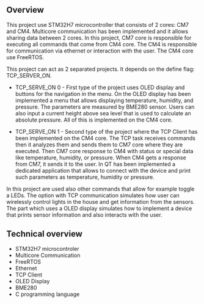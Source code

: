 ## Overview
This project use STM32H7 microcontroller that consists of 2 cores: CM7 and CM4. Multicore communication has been implemented and it allows sharing data between 2 cores.
In this project, CM7 core is responsible for executing all commands that come from CM4 core. The CM4 is responsible for communication via ethernet or interaction with the user. The CM4 core use FreeRTOS.

This project can act as 2 separated projects. It depends on the define flag: TCP_SERVER_ON.

* TCP_SERVE_ON 0 - First type of the project uses OLED display and buttons for the navigation in the menu. On the OLED display has been implemented a menu
that allows displaying temperature, humidity, and pressure. The parameters are measured by BME280 sensor. Users can also input a current height above sea level that
is used to calculate an absolute pressure. All of this is implemented on the CM4 core. 

* TCP_SERVE_ON 1 - Second type of the project where the TCP Client has been implemented on the CM4 core. The TCP task receives commands then it analyzes them and sends them to
CM7 core where they are executed. Then CM7 core response to CM4 with status or special data like temperature, humidity, or pressure. When CM4 gets a response from CM7, it sends
it to the user. In QT has been implemented a dedicated application that allows to connect with the device and print such parameters as temperature, humidity or pressure.

In this project are used also other commands that allow for example toggle a LEDs. The option with TCP communication simulates how user can wirelessly control lights in the house and get
information from the sensors. The part which uses a OLED display simulates how to implement a device that prints sensor information and also interacts with the user.

## Technical overview
* STM32H7 microcontroler
* Multicore Communication
* FreeRTOS
* Ethernet
* TCP Client
* OLED Display
* BME280
* C programming language
